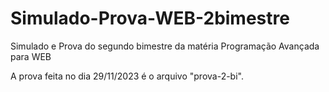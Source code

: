 # Simulado-Prova-WEB-2bimestre
Simulado e Prova do segundo bimestre da matéria Programação Avançada para WEB

A prova feita no dia 29/11/2023 é o arquivo "prova-2-bi".
